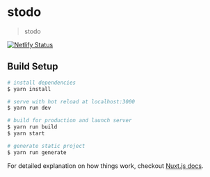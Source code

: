 # stodo

> stodo

[![Netlify Status](https://api.netlify.com/api/v1/badges/085fe5c3-580a-4df8-aa21-12cea520188a/deploy-status)](https://app.netlify.com/sites/stodo/deploys)

## Build Setup

``` bash
# install dependencies
$ yarn install

# serve with hot reload at localhost:3000
$ yarn run dev

# build for production and launch server
$ yarn run build
$ yarn start

# generate static project
$ yarn run generate
```

For detailed explanation on how things work, checkout [Nuxt.js docs](https://nuxtjs.org).
